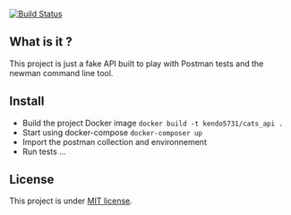 [![Build Status](https://travis-ci.org/aubm/Cats-API.svg?branch=master)](https://travis-ci.org/aubm/Cats-API)

## What is it ?

This project is just a fake API built to play with Postman tests and the newman command line tool.

## Install

- Build the project Docker image `docker build -t kendo5731/cats_api .`
- Start using docker-compose `docker-composer up`
- Import the postman collection and environnement
- Run tests ...

## License

This project is under [MIT license](LICENSE.md).
